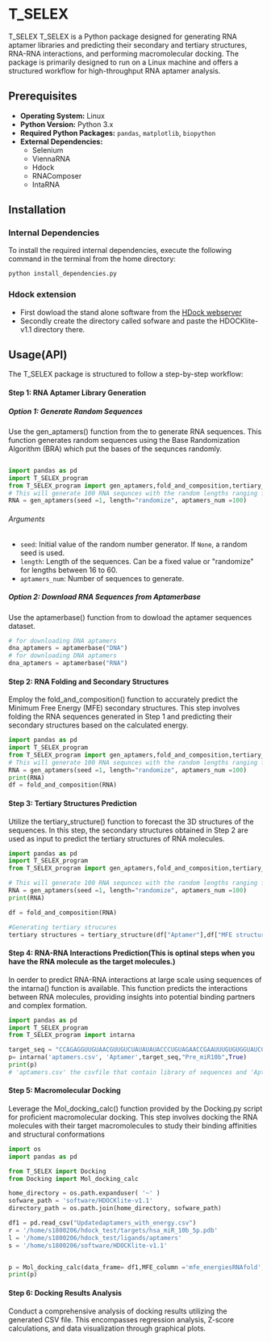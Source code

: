 # T_SELEX
T_SELEX
T_SELEX is a Python package designed for generating RNA aptamer libraries and predicting their secondary and tertiary structures, RNA-RNA interactions, and performing macromolecular docking. The package is primarily designed to run on a Linux machine and offers a structured workflow for high-throughput RNA aptamer analysis. 

## Prerequisites

- **Operating System:** Linux
- **Python Version:** Python 3.x
- **Required Python Packages:** `pandas`, `matplotlib`, `biopython`
- **External Dependencies:**
  - Selenium
  - ViennaRNA
  - Hdock
  - RNAComposer
  - IntaRNA

## Installation

### Internal Dependencies

To install the required internal dependencies, execute the following command in the terminal from the home directory:

```bash
python install_dependencies.py
```

### Hdock extension
- First dowload the stand alone software from the [HDock webserver](http://hdock.phys.hust.edu.cn/) 
- Secondly create the directory called sofware and paste the HDOCKlite-v1.1 directory there.


## Usage(API)
The T_SELEX package is structured to follow a step-by-step workflow:

#### Step 1: RNA Aptamer Library Generation
##### Option 1: Generate Random Sequences
Use the gen_aptamers() function from the to generate RNA sequences. This function generates random sequences using the Base Randomization Algorithm (BRA) which put the bases of the sequnces randomly.
```python

import pandas as pd
import T_SELEX_program
from T_SELEX_program import gen_aptamers,fold_and_composition,tertiary_structure,Mol_docking_calc,
# This will generate 100 RNA sequnces with the random lengths ranging from 16  to 60
RNA = gen_aptamers(seed =1, length="randomize", aptamers_num =100)

```

###### Arguments

- `seed`: Initial value of the random number generator. If `None`, a random seed is used.
- `length`: Length of the sequences. Can be a fixed value or "randomize" for lengths between 16 to 60.
- `aptamers_num`: Number of sequences to generate.

##### Option 2: Download RNA Sequences from Aptamerbase
Use the aptamerbase() function from to dowload the aptamer sequences dataset.

```python
# for downloading DNA aptamers
dna_aptamers = aptamerbase("DNA")
# for downloading DNA aptamers
dna_aptamers = aptamerbase("RNA")
```

#### Step 2: RNA Folding and Secondary Structures

Employ the fold_and_composition() function to accurately predict the Minimum Free Energy (MFE) secondary structures. This step involves folding the RNA sequences generated in Step 1 and predicting their secondary structures based on the calculated energy.
```python
import pandas as pd
import T_SELEX_program
from T_SELEX_program import gen_aptamers,fold_and_composition,tertiary_structure,Mol_docking_calc
# This will generate 100 RNA sequnces with the random lengths ranging from 16  to 60
RNA = gen_aptamers(seed =1, length="randomize", aptamers_num =100)
print(RNA)
df = fold_and_composition(RNA)

```
#### Step 3: Tertiary Structures Prediction

Utilize the tertiary_structure() function to forecast the 3D structures of the sequences. In this step, the secondary structures obtained in Step 2 are used as input to predict the tertiary structures of RNA molecules.

```python
import pandas as pd
import T_SELEX_program
from T_SELEX_program import gen_aptamers,fold_and_composition,tertiary_structure,Mol_docking_calc

# This will generate 100 RNA sequnces with the random lengths ranging from 16  to 60
RNA = gen_aptamers(seed =1, length="randomize", aptamers_num =100)
print(RNA)

df = fold_and_composition(RNA)

#Generating tertiary strucures
tertiary structures = tertiary_structure(df["Aptamer"],df["MFE structure"] )

```

#### Step 4: RNA-RNA Interactions Prediction(This is optinal steps when you have the RNA molecule as the target molecules.)

In oerder to predict RNA-RNA interactions at large scale using sequences of the intarna() function is available. This function predicts the interactions between RNA molecules, providing insights into potential binding partners and complex formation.
```python
import pandas as pd
import T_SELEX_program
from T_SELEX_program import intarna

target_seq = "CCAGAGGUUGUAACGUUGUCUAUAUAUACCCUGUAGAACCGAAUUUGUGUGGUAUCCGUAUAGUCACAGAUUCGAUUCUAGGGGAAUAUAUGGUCGAUGCAAAAACUUCA"
p= intarna('aptamers.csv', 'Aptamer',target_seq,"Pre_miR10b",True)
print(p)
# 'aptamers.csv' the csvfile that contain library of sequences and 'Aptamer' is the column name

```


#### Step 5: Macromolecular Docking

Leverage the Mol_docking_calc() function provided by the Docking.py script for proficient macromolecular docking. This step involves docking the RNA molecules with their target macromolecules to study their binding affinities and structural conformations
```python
import os
import pandas as pd

from T_SELEX import Docking
from Docking import Mol_docking_calc

home_directory = os.path.expanduser( '~' )
sofware_path = 'software/HDOCKlite-v1.1'
directory_path = os.path.join(home_directory, sofware_path)

df1 = pd.read_csv("Updatedaptamers_with_energy.csv")
r = '/home/s1800206/hdock_test/targets/hsa_miR_10b_5p.pdb'
l = '/home/s1800206/hdock_test/ligands/aptamers'
s = '/home/s1800206/software/HDOCKlite-v1.1'


p = Mol_docking_calc(data_frame= df1,MFE_column ='mfe_energiesRNAfold',receptor_name= "hsa_miR_10b_5p",receptor=r,ligands_directory=l,directory_path= s,Ap_folded=True)
print(p)

```
#### Step 6: Docking Results Analysis

Conduct a comprehensive analysis of docking results utilizing the generated CSV file. This encompasses regression analysis, Z-score calculations, and data visualization through graphical plots.
